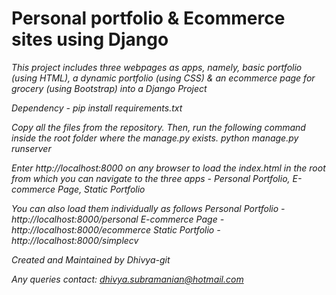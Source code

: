 # Personal portfolio & Ecommerce sites using Django

*This project includes three webpages as apps, namely, basic portfolio (using HTML),
a dynamic portfolio (using CSS) & an ecommerce page for grocery (using Bootstrap) into a Django Project*

*Dependency - pip install requirements.txt*

*Copy all the files from the repository.
Then, run the following command inside the root folder where the manage.py exists.
python manage.py runserver*

*Enter http://localhost:8000 on any browser to load the index.html in the root from which you can navigate to 
the three apps - Personal Portfolio, E-commerce Page, Static Portfolio*

*You can also load them individually as follows
Personal Portfolio - http://localhost:8000/personal
E-commerce Page - http://localhost:8000/ecommerce
Static Portfolio - http://localhost:8000/simplecv*

*Created and Maintained by Dhivya-git*

*Any queries contact: dhivya.subramanian@hotmail.com*